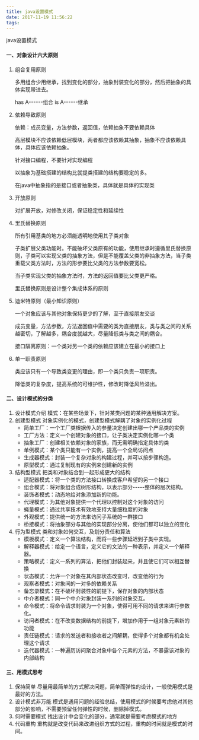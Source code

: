 ```yaml
---
title: java设置模式
date: 2017-11-19 11:56:22
tags:
---
```

java设置模式

#### 一、对象设计六大原则

1. 组合复用原则

   多用组合少用继承，找到变化的部分，抽象封装变化的部分，然后把抽象的具体实现带进去。

   has  A------组合         is  A------继承

2. 依赖导致原则

   依赖：成员变量，方法参数，返回值，依赖抽象不要依赖具体

   高层模块不应该依赖低层模块，两者都应该依赖其抽象，抽象不应该依赖具体，具体应该依赖抽象。

   针对接口编程，不要针对实现编程

   以抽象为基础搭建的结构比就提类搭建的结构要稳定的多。

   在java中抽象指的是接口或者抽象类，具体就是具体的实现类

3. 开放原则

   对扩展开放，对修改关闭，保证稳定性和延续性

4. 里氏替换原则

   所有引用基类的地方必须能透明地使用其子类对象

   子类扩展父类功能时。不能破坏父类原有的功能，使用继承时遵循里氏替换原则，子类可以实现父类的抽象方法，但是不能覆盖父类的非抽象方法，当子类重载父类方法时，方法的形参要比父类的方法参数要宽松。

   当子类实现父类的抽象方法时，方法的返回值要比父类更严格。

   里氏替换原则是设计整个集成体系的原则

5. 迪米特原则（最小知识原则）

   一个对象应该与其他对象保持更少的了解，至于直接朋友交谈

   成员变量，方法参数，方法返回值中需要的类为直接朋友，类与类之间的关系越密切，了解越多，耦合度就越大，尽量降低类与类之间的耦合。

   接口隔离原则：一个类对另一个类的依赖应该建立在最小的接口上

6. 单一职责原则

   类应该只有一个导致类变更的理由，即一个类只负责一项职责。

   降低类的复杂度，提高系统的可维护性，修改时降低风险溢出。
#### 二、设计模式的分类

1. 设计模式介绍
   模式：在某些场景下，针对某类问题的某种通用解决方案。
2. 创建型模式
   对象实例化的模式，创建型模式解耦了对象的实例化过程
   * 简单工厂：一个工厂类根据传入的参量决定创建出哪一个产品类的实例
   * 工厂方法：定义一个创建对象的接口，让子类决定实例化哪一个类
   * 抽象工厂：创建相关依赖对象的家族，而无需明确指定具体的类
   * 单例模式：某个类只能有一个实例，提高一个全局访问点
   * 生成器模式：封装一个复杂对象的构建过程，并可以按步骤构造。
   * 原型模式：通过复制现有的实例来创建新的实例
3. 结构型模式
   把类和对象结合到一起形成更大的结构
   * 适配器模式：将一个类的方法接口转换成客户希望的另一个接口
   * 组合模式：将对象组合成树形结构，以表示部分-----整体的层次结构。
   * 装饰者模式：动态地给对象添加新的功能。
   * 代理模式：为其他对象提供一个代理以控制对这个对象的访问
   * 蝇量模式：通过共享技术有效地支持大量细粒度的对象
   * 外观模式：提供统一的方法来访问子系统的一群接口
   * 桥接模式：将抽象部分与其他的实现部分分离，使他们都可以独立的变化
4. 行为型模式
   类和对象如何交互，及划分责任和算法
   * 模板模式：定义一个算法结构，而将一些步骤延迟到子类中实现。
   * 解释器模式：给定一个语言，定义它的文法的一种表示，并定义一个解释器。
   * 策略模式：定义一系列的算法，把他们封装起来，并且使它们可以相互替换
   * 状态模式：允许一个对象在其内部状态改变时，改变他的行为
   * 观察者模式：对象间的一对多的依赖关系
   * 备忘录模式：在不破坏封装性的前提下，保存对象的内部状态
   * 中介者模式：同一个中介对象封装一系列的对象交互。
   * 命令模式：将命令请求封装为一个对象，使得可用不同的请求来进行参数化。
   * 访问者模式：在不改变数据结构的前提下，增加作用于一组对象元素新的功能
   * 责任链模式：请求的发送者和接收者之间解耦，使得多个对象都有机会处理这个请求
   * 迭代器模式：一种遍历访问聚合对象中各个元素的方法，不暴露该对象的内部结构

#### 三、用模式思考

1. 保持简单
   尽量用最简单的方式解决问题，简单而弹性的设计，一般使用模式是最好的方法。
2. 设计模式非万能
   模式是通用问题的经验总结，使用模式的时候要考虑他对其他部分的影响，不需要预留任何弹性的时候，删除掉模式。
3. 何时需要模式
   找出设计中会变化的部分，通常就是需要考虑模式的地方
4. 代码重构
   重构就是改变代码来改进组织方式的过程，重构的时间就是模式的时间。